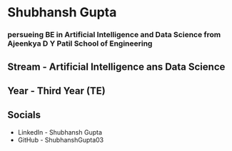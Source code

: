 # Shubhansh Gupta 
### persueing BE in Artificial Intelligence and Data Science from Ajeenkya D Y Patil School of Engineering 

## Stream - Artificial Intelligence ans Data Science 
## Year - Third Year (TE)

## Socials
* LinkedIn - Shubhansh Gupta
* GitHub - ShubhanshGupta03
